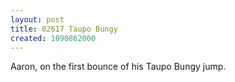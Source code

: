 ```yaml
---
layout: post
title: 02617 Taupo Bungy
created: 1090862000
---
```

Aaron, on the first bounce of his Taupo Bungy jump.
